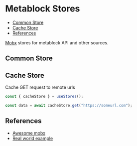 # Metablock Stores

<!-- START doctoc generated TOC please keep comment here to allow auto update -->
<!-- DON'T EDIT THIS SECTION, INSTEAD RE-RUN doctoc TO UPDATE -->


- [Common Store](#common-store)
- [Cache Store](#cache-store)
- [References](#references)

<!-- END doctoc generated TOC please keep comment here to allow auto update -->

[Mobx](https://github.com/mobxjs/mobx) stores for metablock API and other sources.

## Common Store

## Cache Store

Cache GET request to remote urls

```javascript
const { cacheStore } = useStores();

const data = await cacheStore.get("https://someurl.com");
```

## References

- [Awesome mobx](https://github.com/mobxjs/awesome-mobx)
- [Real world example](https://github.com/gothinkster/react-mobx-realworld-example-app)
